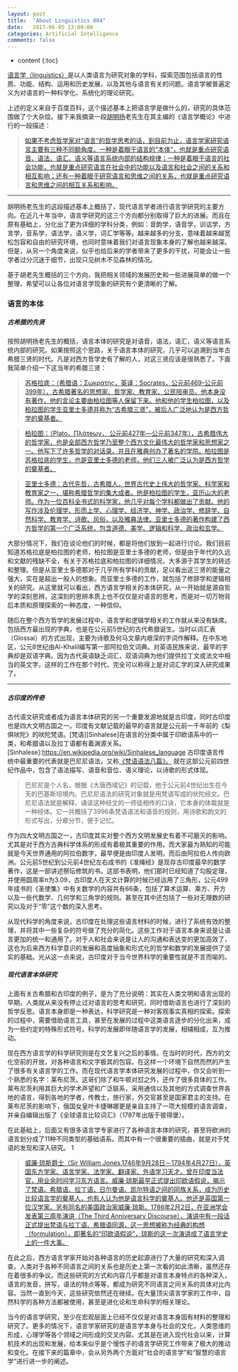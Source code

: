 ```yaml
---
layout: post
title:  "About Linguistics 004"
date:   2017-06-05 23:00:00
categories: Artificial Intelligence
comments: false
---
```

* content
{:toc}

[语言学（linguistics）](https://en.wikipedia.org/wiki/Linguistics)是以人类语言为研究对象的学科，探索范围包括语言的性质、功能、结构、运用和历史发展，以及其他与语言有关的问题。语言学被普遍定义为对语言的一种科学化、系统化的理论研究。
 <!--more-->

上述的定义来自于百度百科，这个描述基本上把语言学是做什么的，研究的具体范围做了个大杂烩。接下来我摘录一段[胡明扬](http://baike.baidu.com/link?url=aE1mULLNsl7bCde84q9p4-fznhJyLytXN8uCQ38jqaUppmuOZGagU1lXZWl5unImwnAOnFvufzOASULX7Cc5NuZNIqbUhLd3nRp0K0wIJFB3p2L_W9YmavkGvWfQsymZ)老先生在其主编的《语言学概论》中进行的一段描述：

>[如果不考虑哲学家对“语言”的哲学思考的话，到目前为止，语言学家研究语言主要有三种不同额角度。一种是着眼于语言的“本体”，也就是重点研究语音、语法、语汇、语义等语言系统内部的结构规律；一种是着眼于语言的社会功能，也就是重点研究语言在社会中的功能以及语言和社会之间的关系和相互影响；还有一种着眼于研究语言和思维之间的关系，也就是重点研究语言和思维之间的相互关系和影响。][gailun]

[gailun]:https://www.baidu.com/s?wd=%E8%AF%AD%E8%A8%80%E5%AD%A6%E6%A6%82%E8%AE%BA%20%E8%83%A1%E6%98%8E%E6%89%AC

---

胡明扬老先生的这段描述基本上概括了，现代语言学者进行语言学研究的主要方向。在近几十年当中，语言学研究的这三个方向都分别取得了巨大的进展。而且在原有基础上，分化出了更为详细的学科分类，例如：音韵学，语音学，训诂学，方言学，音系学，语法学，语义学，词汇学等等。越来越多的分支，意味着越来越宽松包容和自由的研究环境，也同时意味着我们对语言现象本身的了解也越来越深。但是，从另一个角度来说，似乎也给后来的学者带来了更多的干扰，可能会让一些学者过分沉迷于细节，出现只见树木不见森林的情况。

基于胡老先生概括的三个方向，我把相关领域的发展历史和一些进展简单的做一个整理，希望可以让各位对语言学现象的研究有个更清晰的了解。

### 语言的本体

##### 古希腊的先贤
按照胡明扬老先生的概括，语言本体的研究是对语音，语法，语汇，语义等语言系统内部的研究。如果按照这个思路，关于语言本体的研究，几乎可以追溯到当年古希腊三贤的时代。凡是对西方哲学史有了解的人，对这三贤应该是很熟悉了。下面我简单介绍一下这当年的希腊三贤：

>[苏格拉底：（希腊语：Σωκράτης，英译：Socrates，公元前469-公元前399年），古希腊著名的思想家、哲学家、教育家、公民陪审员。他本身没有著作，他的言论主要由柏拉图等人保留下来。他和他的学生柏拉图，以及柏拉图的学生亚里士多德并称为“古希腊三贤”，被后人广泛地认为是西方哲学的奠基者。][Socrates]

[Socrates]:https://en.wikipedia.org/wiki/Socrates

>[柏拉图：（Plato，Πλάτeων， 公元前427年—公元前347年），古希腊伟大的哲学家，也是全部西方哲学乃至整个西方文化最伟大的哲学家和思想家之一。他写下了许多哲学的对话录，并且在雅典创办了著名的学院。柏拉图是苏格拉底的学生，也是亚里士多德的老师，他们三人被广泛认为是西方哲学的奠基者。][Plato]

[Plato]:https://en.wikipedia.org/wiki/Plato

>[亚里士多德：古代先哲，古希腊人，世界古代史上伟大的哲学家、科学家和教育家之一，堪称希腊哲学的集大成者。他是柏拉图的学生，亚历山大的老师。作为一位百科全书式的科学家，他几乎对每个学科都做出了贡献。他的写作涉及伦理学、形而上学、心理学、经济学、神学、政治学、修辞学、自然科学、教育学、诗歌、风俗，以及雅典法律。亚里士多德的著作构建了西方哲学的第一个广泛系统，包含道德、美学、逻辑和科学、政治和玄学。][Aristotle]

[Aristotle]:https://en.wikipedia.org/wiki/Aristotle


大部分情况下，我们在谈论他们的时候，都是将他们放到一起进行讨论。我们目前知道苏格拉底是柏拉图的老师，柏拉图是亚里士多德的老师，但是由于年代的久远和文献的残缺不全，有关于苏格拉底和柏拉图的详细情况，大多源于其学生的转述和整理。但是从亚里士多德那对于几乎所有学科的贡献，足以看出这三贤的能量之强大，实在是超出一般人的想象。而亚里士多德的工作，就包括了修辞学和逻辑相关的研究。从这里就可以看出，西方语言学相关的本体研究，从一开始就是源自哲学的深刻思辨，这深刻的思辨本质上也不仅仅是对语言的思考，而是对一切万物背后本质和原理探索的一种态度，一种信仰。

随后在整个西方哲学的发展过程中，语言学和逻辑学相关的工作就从来没有缺席。包括西方最出现的字典，也是在公元前5世纪的古代希腊诞生。当时以词汇表（Glossai）的方式出现，主要为诗歌及何马文章内艰深的字词作解释。在中东地区，公元8世纪由Al-Khalil编写第一部阿拉伯文词典。对英语民族来说，最早的字典却是双语字典。因为古代英语缺乏词汇，双语词典为他们提供拉丁文或法文中相当的英文字。这样的工作在那个时代，完全可以称得上是对词汇学的深入研究成果了。

---

##### 古印度的传奇
古代语文研究或者成为语言本体研究的另一个重要发源地就是古印度，同时古印度也是四大文明古国之一。印度有文献记载的最早的语言就是公元前一千年前的《梨俱吠陀》的吠陀梵语。[梵语][Sinhalese]在语言的分类中属于印欧语系中的一类，和希腊语以及拉丁语都有着渊源关系。
[Sinhalese]:https://en.wikipedia.org/wiki/Sinhalese_language
古印度语言传统中最重要的代表就是巴尼尼语法，又称[《梵语语法八篇》。][IndiaAncient]
就在这部公元前四世纪作品中，包含了语法描写、语音和音位、语义理论，以诗歌的形式体现。

[IndiaAncient]:http://baike.baidu.com/link?url=KG-t6OGxplZqRjcK9YrM5fRx-_q2Z2nDbjggq7mT--Qh1amL2QjYQBzx09nZCNtRdbot0pWjV26XUfORx1Nood1cEE8nuXuJHB8KDtYWmcLjF8XYlNhdZr5V2zgOZlZyBrYKwCWKI8xeUlVLCnk56q

>巴尼尼是个人名，根据《大唐西域记》的记载，他于公元前4世纪出生在今天的巴基斯坦境内。巴尼尼语法的研究对象就是用梵语写成的吠陀经文。巴尼尼语法就是解释、诵读这种经文的一师徒相传的口诀，它本身的体裁就是一种经体。它一共概括了3996条梵语语法和语音的规则，用诗歌和韵文的形式写出，分章分节，便于记忆。

作为四大文明古国之一，古印度其实对整个西方文明发展史有着不可磨灭的影响。尤其是对于西方古典科学体系的形成有着极其重要的作用。而大家最为熟知的可能就是今天世界通用的阿拉伯数字，最早便是由印度人发明，而后由阿拉伯人传向欧洲。公元前5世纪到公元前4世纪左右成书的《准绳经》是现存古印度最早的数学著作，这是一部讲述祭坛修筑的书。这部书表明，他们那时已经知道了勾股定理，并使用圆周率π为3.09，古印度人在天文计算的时候已经运用了三角形，公元499年成书的《圣使集》中有关数学的内容共有66条，包括了算术运算、乘方、开方以及一些代数学、几何学和三角学的规则。甚至在其中还包括了一些对无理数的研究以及对于“零”这个数的深入思考。

从现代科学的角度来说，古印度在处理这些语言材料的时候，进行了系统有效的整理，并将其中一些复杂的符号做了充分的简化。这些工作对于语言本身来说是让语言更加的统一和通用了。对于人和社会来说是让人的沟通和表达变的更加高效了，这也为后来西方科学意识的发展和高度抽象和形式化的哲学和数学的发展提供了坚实的基础。光从这一点来说，古印度对于当今世界科学的重要性就是不言而喻的。

##### 现代语言本体研究
上面有关古希腊和古印度的例子，是为了充分说明：其实在人类文明和语言出现的早期，人类就从来没有停止过对语言的思考和研究，同时借助语言也进行了深刻的哲学反思。语言本身即是一种表达，科学研究是一种对客观事实真相的探索。探索的过程中，需要借助语言工具，甚至在发展的过程中这类语言逐步的分化出来，成为一些约定的特殊形式符号。科学的发展即伴随语言学的发展，相辅相成，互为推动。

现在西方语言学的科学研究则是在文艺复兴之后的事情。在当时的时代，西方的文化空前的开放，对各种语言和文字极其的包容。在这样一个环境下自然而然的产生了很多有关语言学的工作。而在现代语言学本体研究发展的过程中，你又会听到一个熟悉的名字：莱布尼茨。这哥们除了和牛顿对怼之外，还作了很多具体的工作。莱布尼茨利用其巨大的学术声望和广泛联系，采用通信以及其他的方式调查世界各地的语言，得到各地的学者，传教士，旅行家，外交官甚至是国家君主的支持。在莱布尼茨的影响下，俄国女皇叶卡捷琳娜更是亲自主持了一项大规模的语言调查，并亲自编辑出版了《全球语言比较词汇》（1787年出版于彼得堡）。

在此基础上，后面又有很多语言学专家进行了各种语言本体的研究，甚至将欧洲的语言划分成了11种不同类型的基础语系。而其中有一个很重要的插曲，就是对于梵语的发现和深入研究。
1
>[威廉·琼斯爵士（Sir William Jones,1746年9月28日－1794年4月27日），英国东方学家、语言学家、法学家、翻译家、外语学习天才。曾在印度当法官，用业余时间学习东方语言。威廉·琼斯最早正式提出印欧语假说，揭示了梵语、希腊语、拉丁语、日尔曼语、凯尔特语之间的同族关系，成为历史比较语言学的奠基人，也有人认为他是语言科学的奠基人。他还是英国第一位汉学家。另有同名的美国政治家威廉·琼斯。1786年2月2日，在亚洲学会发表第三周年演讲（The Third Anniversary Discourse），演讲中有一段话正式提出梵语与拉丁语、希腊语同源，这一思想被称为经典的构想（formulation），即著名的“印欧语假说”，琼斯的这一次演讲成了语言学史上的一件大事。][SirWJones]

[SirWJones]:https://en.wikipedia.org/wiki/William_Jones_(philologist)

在此之后，西方语言学家开始对各种语言的历史起源进行了大量的研究和深入调查。人类对于各种不同语言之间的关系也是历史上第一次看的如此清晰，虽然还存在着很多的争议。而这些研究的方式和内容几乎都是对语言本身特点的各种深入，语言的发音，拼写，语法的特点等等，都成为研究不同语言之间关系的具体对比内容。当然一直到今天，这些研究依然还在继续。在大量顶尖语言学家的工作中，自然科学的各种方法都被使用，甚至是进化论和生命科学的相关理论。

当今的语言学研究，至少在宏观层面上已经不仅仅是对语言本身固有材料的整理和研究了。更多的情况下，语言学家研究的是语言学本身与社会的文化，人类思维的形成，心理学等各个领域之间形成的交叉内容。尤其是在进入现代社会以来，计算机技术的出现和发展，给本来似乎是个慢性子的语言学研究工作带来了极大的推动和变化。在接下来的篇章中，会从另外两个方面对”社会的语言学”和“智慧的语言学”进行进一步的阐述。
